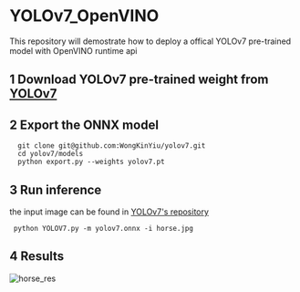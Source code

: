 # YOLOv7_OpenVINO
This repository will demostrate how to deploy a offical YOLOv7 pre-trained model with OpenVINO runtime api

## 1 Download YOLOv7 pre-trained weight from [YOLOv7](https://github.com/WongKinYiu/yolov7)

## 2 Export the ONNX model
```shell
  git clone git@github.com:WongKinYiu/yolov7.git
  cd yolov7/models
  python export.py --weights yolov7.pt
 ```
 
 ## 3 Run inference
 the input image can be found in [YOLOv7's repository](https://github.com/WongKinYiu/yolov7/blob/main/inference/images/horses.jpg)
 ```shell
  python YOLOV7.py -m yolov7.onnx -i horse.jpg
 ```
 ## 4 Results
 
 ![horse_res](https://user-images.githubusercontent.com/91237924/179361905-44fcd4ac-7a9e-41f0-bd07-b6cf07245c04.jpg)
